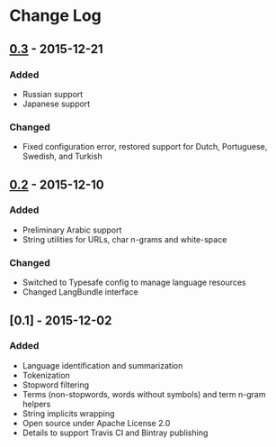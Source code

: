 # Change Log

## [0.3] - 2015-12-21

### Added
- Russian support
- Japanese support

### Changed

- Fixed configuration error, restored support for Dutch, Portuguese, Swedish,
  and Turkish

## [0.2] - 2015-12-10

### Added
- Preliminary Arabic support
- String utilities for URLs, char n-grams and white-space

### Changed
- Switched to Typesafe config to manage language resources
- Changed LangBundle interface

## [0.1] - 2015-12-02

### Added
- Language identification and summarization
- Tokenization
- Stopword filtering
- Terms (non-stopwords, words without symbols) and term n-gram helpers
- String implicits wrapping
- Open source under Apache License 2.0
- Details to support Travis CI and Bintray publishing

[0.3]: https://github.com/peoplepattern/lib-text/compare/v0.2...v0.3
[0.2]: https://github.com/peoplepattern/lib-text/compare/v0.1...v0.2
